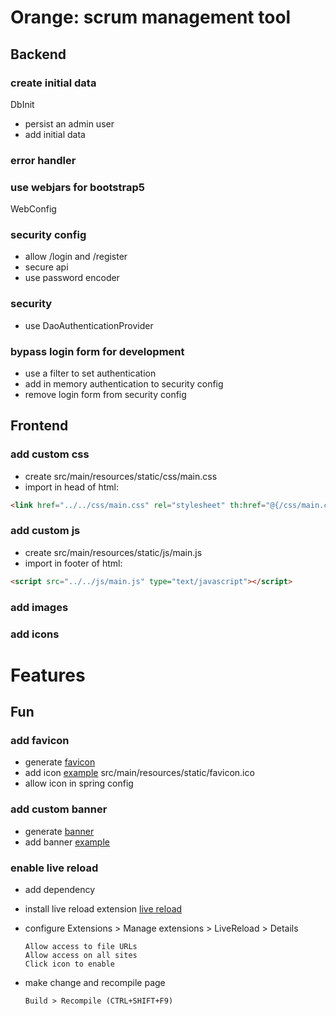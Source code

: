 # Orange: scrum management tool

## Backend

### create initial data
DbInit
- persist an admin user
- add initial data 

### error handler

### use webjars for bootstrap5
WebConfig

### security config
- allow /login and /register
- secure api
- use password encoder

### security
- use DaoAuthenticationProvider

### bypass login form for development
- use a filter to set authentication
- add in memory authentication to security config
- remove login form from security config

## Frontend

### add custom css
- create src/main/resources/static/css/main.css
- import in head of html:
```html
<link href="../../css/main.css" rel="stylesheet" th:href="@{/css/main.css}"/>
```

### add custom js
- create src/main/resources/static/js/main.js
- import in footer of html:
```html
<script src="../../js/main.js" type="text/javascript"></script>
```
### add images

### add icons


# Features



## Fun

### add favicon
- generate [favicon](https://favicon.io/favicon-generator/)
- add icon [example](https://www.baeldung.com/spring-boot-favicon)
  src/main/resources/static/favicon.ico
- allow icon in spring config

### add custom banner
- generate [banner](https://manytools.org/hacker-tools/ascii-banner/)
- add banner [example](https://www.baeldung.com/spring-boot-custom-banners)

### enable live reload
- add dependency
- install live reload extension
[live reload](https://chrome.google.com/webstore/detail/livereload/jnihajbhpnppcggbcgedagnkighmdlei?hl=en)
- configure Extensions > Manage extensions > LiveReload > Details 
  
      Allow access to file URLs
      Allow access on all sites
      Click icon to enable
  
- make change and recompile page
  
      Build > Recompile (CTRL+SHIFT+F9)
